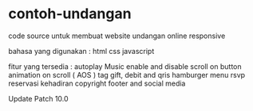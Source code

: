 # contoh-undangan
code source untuk membuat website undangan online responsive 

bahasa yang digunakan :
html
css
javascript

fitur yang tersedia :
autoplay Music
enable and disable scroll on button
animation on scroll ( AOS )
tag gift, debit and qris
hamburger menu
rsvp
reservasi kehadiran
copyright footer and social media

Update Patch 10.0
